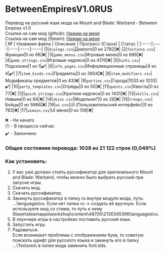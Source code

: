 # BetweenEmpiresV1.0RUS
Перевод на русский язык мода на Mount and Blade: Warband - Between Empires v1.0 <br>
Ссылка на сам мод (github): [Нажми на меня](https://github.com/EldarFara/VictorianEraDev) <br>
Ссылка на сам мод (Steam): [Нажми на меня](https://steamcommunity.com/sharedfiles/filedetails/?id=2130345396) <br>
| № | Название файла | Описание | Прогресс (Строк) | Статус |
|:----:|:----|:----|:----:|:----:|
|1|`dialogs.csv`|Диалоги|0 из 2782|:x:|
|2|`factions.csv`|Фракции|0 из 66|:x:|
|3|`game_menus.csv`|Игровые меню|0 из 686|:x:|
|4|`game_strings.csv`|Игровые надписи|0 из 4176|:x:|
|5|`hints.csv`|Подсказки|1 из 1|:heavy_check_mark:|
|6|`info_pages.csv`|Информационные страницы|4 из 4|:heavy_check_mark:|
|7|`item_kinds.csv`|Предметы|0 из 3904|:x:|
|8|`item_modifiers.csv`|Модификаты предметов|0 из 43|:x:|
|9|`parties.csv`|Города|1033 из 1033|:heavy_check_mark:|
|10|`party_templates.csv`|Отряды|0 из 50|:x:|
|11|`quests.csv`|Квесты|0 из 77|:x:|
|12|`quick_strings.csv`|Краткие надписи|0 из 1431|:x:|
|13|`skills.csv`|Навыки|0 из 84|:x:|
|14|`skins.csv`|Модельки?|0 из 28|:x:|
|15|`troops.csv`|Бойцы|0 из 5866|:x:|
|16|`ui.csv`|UI (Пользовательский интерфейс)|0 из 783|:x:|
|17|`uimain.csv`|UI меню|0 из 108|:x:|

:x: - Не начато <br>
:clock3: - В процессе сейчас <br>
:heavy_check_mark: - Закончено <br>

### Общее состояние перевода: 1038 из 21 122 строк (0,049%)

### Как установить:
1. У вас уже должен стоять руссификатор для оригинального Mount and Blade: Warband, чтобы можно было выбрать русский при запуске игры.
2. Скачать мод.
3. Скачать руссификатор.
4. Закинуть руссификатор в папку ru внутри модуля мода, путь: ...\languages\ru\. Если нет папки ru -> создать её вручную. Если используете мод со стима, то путь к нему Steam\steamapps\workshop\content\48700\2130345396\languages\ru\.
5. В лаунчере игры в настройках поставить русский язык.
6. Запустить игру.
7. Радоваться. <br>
Если возникают проблемы с отображением букв, то советую поискать шрифт для русского языка и закинуть его в папку ...\Textures\ в папке мода заменить font.dds.